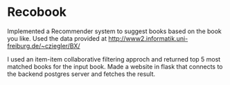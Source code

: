 # Recobook

Implemented a Recommender system to suggest books based on the book you like. 
Used the data provided at http://www2.informatik.uni-freiburg.de/~cziegler/BX/

I used an item-item collaborative filtering approch and returned top 5 most matched books for the input book.
Made a website in flask that connects to the backend postgres server and fetches the result. 
